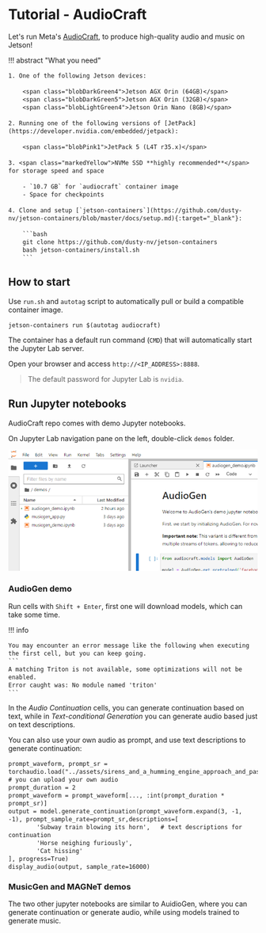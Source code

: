 # Tutorial - AudioCraft

Let's run Meta's [AudioCraft](https://github.com/facebookresearch/audiocraft), to produce high-quality audio and music on Jetson!

!!! abstract "What you need"

    1. One of the following Jetson devices:

        <span class="blobDarkGreen4">Jetson AGX Orin (64GB)</span>
        <span class="blobDarkGreen5">Jetson AGX Orin (32GB)</span>
        <span class="blobLightGreen4">Jetson Orin Nano (8GB)</span>

    2. Running one of the following versions of [JetPack](https://developer.nvidia.com/embedded/jetpack):

        <span class="blobPink1">JetPack 5 (L4T r35.x)</span>

    3. <span class="markedYellow">NVMe SSD **highly recommended**</span> for storage speed and space

        - `10.7 GB` for `audiocraft` container image
        - Space for checkpoints

    4. Clone and setup [`jetson-containers`](https://github.com/dusty-nv/jetson-containers/blob/master/docs/setup.md){:target="_blank"}:
    
		```bash
		git clone https://github.com/dusty-nv/jetson-containers
		bash jetson-containers/install.sh
		``` 

## How to start

Use `run.sh` and `autotag` script to automatically pull or build a compatible container image.

```
jetson-containers run $(autotag audiocraft)
```

The container has a default run command (`CMD`) that will automatically start the Jupyter Lab server.

Open your browser and access `http://<IP_ADDRESS>:8888`.

> The default password for Jupyter Lab is `nvidia`.

## Run Jupyter notebooks

AudioCraft repo comes with demo Jupyter notebooks.

On Jupyter Lab navigation pane on the left, double-click `demos` folder. 

![](./images/audiocraft_jupyterlab_demo.png)

### AudioGen demo

<!-- For "**Text-conditional Generation**", you should get something like this.

<audio controls>
  <source src="./assets/subway.wav" type="audio/wav">
Your browser does not support the audio element.
</audio> -->

Run cells with ```Shift + Enter```, first one will download models, which can take some time.

!!! info

    You may encounter an error message like the following when executing the first cell, but you can keep going.
    ```
    A matching Triton is not available, some optimizations will not be enabled.
    Error caught was: No module named 'triton'
    ```

<!-- !!! warning

    When running the 5-th cell of `audiogen_demo.ipynb`, you may run into "**Failed to load audio**" RuntimeError. -->

In the *Audio Continuation* cells, you can generate continuation based on text, while in *Text-conditional Generation* you can generate audio based just on text descriptions.

You can also use your own audio as prompt, and use text descriptions to generate continuation:
```
prompt_waveform, prompt_sr = torchaudio.load("../assets/sirens_and_a_humming_engine_approach_and_pass.mp3") # you can upload your own audio
prompt_duration = 2
prompt_waveform = prompt_waveform[..., :int(prompt_duration * prompt_sr)]
output = model.generate_continuation(prompt_waveform.expand(3, -1, -1), prompt_sample_rate=prompt_sr,descriptions=[
        'Subway train blowing its horn',   # text descriptions for continuation
        'Horse neighing furiously',
        'Cat hissing'
], progress=True)
display_audio(output, sample_rate=16000)
```

### MusicGen and MAGNeT demos

The two other jupyter notebooks are similar to AuidioGen, where you can generate continuation or generate audio, while using models trained to generate music.

<!-- For "**Text-conditional Generation**", you should get something like this.

<audio controls>
  <source src="./assets/80s-pop.wav" type="audio/wav">
Your browser does not support the audio element.
</audio>

!!! warning

    When running the 5-th cell of `musicgen_demo.ipynb`, you may run into "**Failed to load audio**" RuntimeError. -->